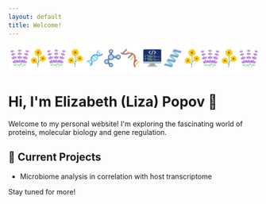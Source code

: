 ```yaml
---
layout: default
title: Welcome!
---
```


<img src="/assets/site-banner.svg" alt="My Banner" style="width:100%; max-height:300px;" />

# Hi, I'm Elizabeth (Liza) Popov 👋

Welcome to my personal website! I'm exploring the fascinating world of proteins, molecular biology and gene regulation.

## 🔬 Current Projects
- Microbiome analysis in correlation with host transcriptome


Stay tuned for more!


